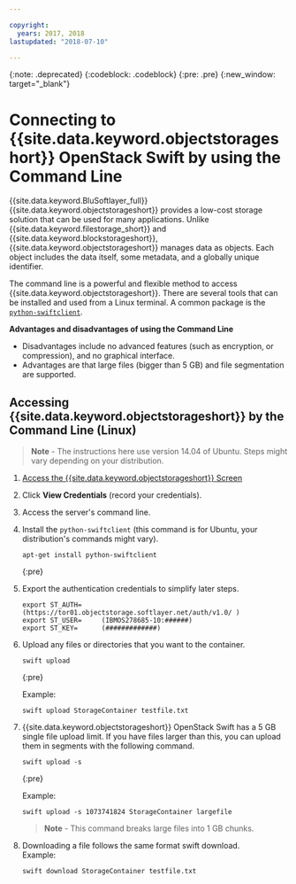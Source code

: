 ```yaml
---

copyright:
  years: 2017, 2018
lastupdated: "2018-07-10"

---
```

{:note: .deprecated}
{:codeblock: .codeblock} 
{:pre: .pre}
{:new_window: target="_blank"}

# Connecting to {{site.data.keyword.objectstorageshort}} OpenStack Swift by using the Command Line

{{site.data.keyword.BluSoftlayer_full}} {{site.data.keyword.objectstorageshort}} provides a low-cost storage solution that can be used for many applications. Unlike {{site.data.keyword.filestorage_short}} and {{site.data.keyword.blockstorageshort}}, {{site.data.keyword.objectstorageshort}} manages data as objects. Each object includes the data itself, some metadata, and a globally unique identifier.

The command line is a powerful and flexible method to access {{site.data.keyword.objectstorageshort}}. There are several tools that can be installed and used from a Linux terminal. A common package is the [`python-swiftclient`](https://pypi.python.org/pypi/python-swiftclient). 

**Advantages and disadvantages of using the Command Line**
- Disadvantages include no advanced features (such as encryption, or compression), and no graphical interface.
- Advantages are that large files (bigger than 5 GB) and file segmentation are supported.

## Accessing {{site.data.keyword.objectstorageshort}} by the Command Line (Linux)

>**Note** - The instructions here use version 14.04 of Ubuntu. Steps might vary depending on your distribution.

1. [Access the {{site.data.keyword.objectstorageshort}} Screen](interacting-in-portal.html)
2. Click **View Credentials** (record your credentials).
3. Access the server's command line.
4. Install the `python-swiftclient` (this command is for Ubuntu, your distribution's commands might vary).<br/>
   ```
   apt-get install python-swiftclient
   ```
   {:pre}
   
5. Export the authentication credentials to simplify later steps.<br/>
   ```
   export ST_AUTH=     (https://tor01.objectstorage.softlayer.net/auth/v1.0/ )
   export ST_USER=     (IBMOS278685-10:######)
   export ST_KEY=      (#############)
   ```

6. Upload any files or directories that you want to the container.<br/>
   ```
   swift upload
   ```
   {:pre}
   
   Example: 
   ```
   swift upload StorageContainer testfile.txt
   ```
   
7. {{site.data.keyword.objectstorageshort}} OpenStack Swift has a 5 GB single file upload limit. If you have files larger than this, you can upload them in segments with the following command. <br/>
    ```
    swift upload -s
    ```
    {:pre}
    
    Example: 
    ```
    swift upload -s 1073741824 StorageContainer largefile
    ```
    
    >**Note** - This command breaks large files into 1 GB chunks.
    
8. Downloading a file follows the same format swift download.<br/>
   Example: 
   ```
   swift download StorageContainer testfile.txt
   ```
   
